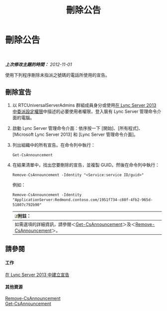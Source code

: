 ﻿---
title: 刪除公告
TOCTitle: 刪除公告
ms:assetid: 26ea7149-4470-4c22-9bab-8a4065aca44e
ms:mtpsurl: https://technet.microsoft.com/zh-tw/library/JJ687998(v=OCS.15)
ms:contentKeyID: 49889985
ms.date: 08/10/2015
mtps_version: v=OCS.15
ms.translationtype: HT
---

# 刪除公告

 

_**上次修改主題的時間：** 2012-11-01_

使用下列程序刪除未指派之號碼的電話所使用的宣告。

## 刪除宣告

1.  以 RTCUniversalServerAdmins 群組成員身分或使用[在 Lync Server 2013 中委派設定權限](lync-server-2013-delegate-setup-permissions.md)中描述的必要使用者權限，登入裝有 Lync Server 管理命令介面的電腦。

2.  啟動 Lync Server 管理命令介面：依序按一下 \[開始\]、\[所有程式\]、\[Microsoft Lync Server 2013\] 和 \[Lync Server 管理命令介面\]。

3.  列出組織中的所有宣告。在命令列中執行：
    
        Get-CsAnnouncement

4.  在結果清單中，找出您要刪除的宣告，並複製 GUID。然後在命令列中執行：
    
        Remove-CsAnnouncement -Identity "<Service:service ID/guid>" 
    
    例如：
    
        Remove-CsAnnouncement -Identity "ApplicationServer:Redmond.contoso.com/1951f734-c80f-4fb2-965d-51807c792b90"
    
    <table>
    <thead>
    <tr class="header">
    <th><img src="images/Gg398811.note(OCS.15).gif" title="note" alt="note" />附註：</th>
    </tr>
    </thead>
    <tbody>
    <tr class="odd">
    <td>如需選項的詳細資訊，請參閱＜<a href="get-csannouncement.md">Get-CsAnnouncement</a>＞及＜<a href="remove-csannouncement.md">Remove-CsAnnouncement</a>＞。</td>
    </tr>
    </tbody>
    </table>


## 請參閱

#### 工作

[在 Lync Server 2013 中建立宣告](lync-server-2013-create-an-announcement.md)  

#### 其他資源

[Remove-CsAnnouncement](remove-csannouncement.md)  
[Get-CsAnnouncement](get-csannouncement.md)


